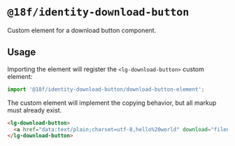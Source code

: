 # `@18f/identity-download-button`

Custom element for a download button component.

## Usage

Importing the element will register the `<lg-download-button>` custom element:

```ts
import '@18f/identity-download-button/download-button-element';
```

The custom element will implement the copying behavior, but all markup must already exist.

```html
<lg-download-button>
  <a href="data:text/plain;charset=utf-8,hello%20world" download="filename.txt">Download</a>
</lg-download-button>
```
